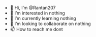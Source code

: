 - 👋 Hi, I’m @Rantan207
- 👀 I’m interested in nothing
- 🌱 I’m currently learning nothing
- 💞️ I’m looking to collaborate on nothing
- 📫 How to reach me dont

<!---
Rantan207/Rantan207 is a ✨ special ✨ repository because its `README.md` (this file) appears on your GitHub profile.
You can click the Preview link to take a look at your changes.
--->
